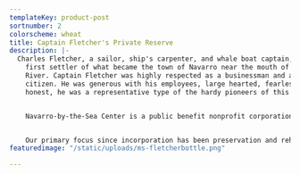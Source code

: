 ```yaml
---
templateKey: product-post
sortnumber: 2
colorscheme: wheat
title: Captain Fletcher's Private Reserve
description: |-
  Charles Fletcher, a sailor, ship's carpenter, and whale boat captain, was the
    first settler of what became the town of Navarro near the mouth of the Navarro
    River. Captain Fletcher was highly respected as a businessman and as a
    citizen. He was generous with his employees, large hearted, fearless, and
    honest, he was a representative type of the hardy pioneers of this state.


    Navarro-by-the-Sea Center is a public benefit nonprofit corporation. The specific purposes for which this corporation is organized are: to promote education and interpretive activities of the California State Parks system in the Mendocino County area, support scientific and historic investigations relating to the area, and present these subjects to the public.


    Our primary focus since incorporation has been preservation and rehabilitation of the historic Captain Fletcher's Inn (ca. 1865) at the Navarro Beach area of the Navarro River Redwoods State Park.
featuredimage: "/static/uploads/ms-fletcherbottle.png"

---
```

